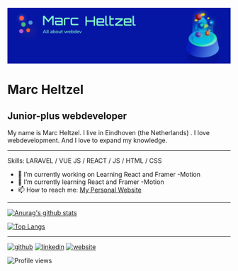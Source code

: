 ![I am GitHub Readme Generator's creator](https://github.com/Heltzel/Heltzel/blob/main/LinkdIn.png)

# Marc Heltzel

## Junior-plus webdeveloper
My name is Marc Heltzel. I live in Eindhoven (the Netherlands) . 
I love webdevelopment. And I love to expand my knowledge.
***

Skills: LARAVEL / VUE JS / REACT / JS / HTML / CSS 

- 🔭 I’m currently working on Learning React and Framer -Motion 
- 🌱 I’m currently learning  React and Framer -Motion 
- 📫 How to reach me: [My Personal Website](http://heltson.com/) 

***

[![Anurag's github stats](https://github-readme-stats.vercel.app/api?username=Heltzel)](https://github.com/anuraghazra/github-readme-stats)  

[![Top Langs](https://github-readme-stats.vercel.app/api/top-langs/?username=Heltzel)](https://github.com/anuraghazra/github-readme-stats)

***
[<img src='https://cdn.jsdelivr.net/npm/simple-icons@3.0.1/icons/github.svg' alt='github' height='40'>](https://github.com/Heltzel)  [<img src='https://cdn.jsdelivr.net/npm/simple-icons@3.0.1/icons/linkedin.svg' alt='linkedin' height='40'>](https://nl.linkedin.com/in/marc-heltzel-6696a1149/)  [<img src='https://cdn.jsdelivr.net/npm/simple-icons@3.0.1/icons/icloud.svg' alt='website' height='40'>](http://heltson.com)  

![Profile views](https://gpvc.arturio.dev/Heltzel)


